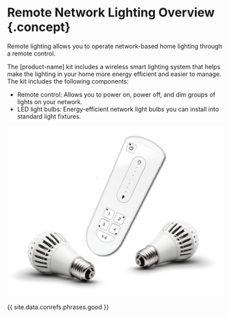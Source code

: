 # Remote Network Lighting Overview {.concept}

Remote lighting allows you to operate network-based home lighting through a remote control.

The [product-name] kit includes a wireless smart lighting system that helps make the lighting in your home more energy efficient and easier to manage. The kit includes the following components:

-   Remote control: Allows you to power on, power off, and dim groups of lights on your network.
-   LED light bulbs: Energy-efficient network light bulbs you can install into standard light fixtures.

![Remote lighting kit](images/kit.png "Remote lighting kit")

{{ site.data.conrefs.phrases.good }}


